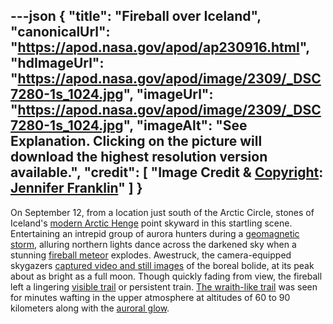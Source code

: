 ---json
{
  "title": "Fireball over Iceland",
  "canonicalUrl": "https://apod.nasa.gov/apod/ap230916.html",
  "hdImageUrl": "https://apod.nasa.gov/apod/image/2309/_DSC7280-1s_1024.jpg",
  "imageUrl": "https://apod.nasa.gov/apod/image/2309/_DSC7280-1s_1024.jpg",
  "imageAlt": "See Explanation. Clicking on the picture will download  the highest resolution version available.",
  "credit": [
    "Image Credit & [Copyright](https://apod.nasa.gov/apod/lib/about_apod.html#srapply): [Jennifer Franklin](mailto:jennifer2.franklin@gmail.com)"
  ]
}
---

On September 12, from a location just south of the Arctic Circle, stones of Iceland's [modern Arctic Henge](https://apod.nasa.gov/apod/ap230327.html) point skyward in this startling scene. Entertaining an intrepid group of aurora hunters during a [geomagnetic storm](https://spaceweather.com/), alluring northern lights dance across the darkened sky when a stunning [fireball meteor](https://www.amsmeteors.org/fireballs/faqf/) explodes. Awestruck, the camera-equipped skygazers [captured video and still images](https://www.youtube.com/watch?v=GHHitRCagcE) of the boreal bolide, at its peak about as bright as a full moon. Though quickly fading from view, the fireball left a lingering [visible trail](https://apod.nasa.gov/apod/image/2309/_DSC7281-1s_1024.jpg) or persistent train. [The wraith-like trail](https://apod.nasa.gov/apod/ap180817.html) was seen for minutes wafting in the upper atmosphere at altitudes of 60 to 90 kilometers along with the [auroral glow](https://www.nasa.gov/aurora).
